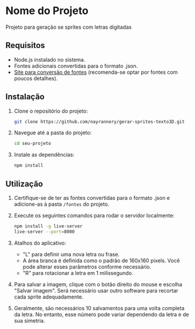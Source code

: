 # Nome do Projeto

Projeto para geração se sprites com letras digitadas

## Requisitos

- Node.js instalado no sistema.
- Fontes adicionais convertidas para o formato .json.
- [Site para conversão de fontes](http://gero3.github.io/facetype.js/) (recomenda-se optar por fontes com poucos detalhes).

## Instalação

1. Clone o repositório do projeto:

   ```bash
   git clone https://github.com/nayrannery/gerar-sprites-texto3D.git
   ```

2. Navegue até a pasta do projeto:

   ```bash
   cd seu-projeto
   ```

3. Instale as dependências:

   ```bash
   npm install
   ```

## Utilização

1. Certifique-se de ter as fontes convertidas para o formato .json e adicione-as à pasta `/fontes` do projeto.

2. Execute os seguintes comandos para rodar o servidor localmente:

   ```bash
   npm install -g live-server
   live-server --port=8000
   ```

3. Atalhos do aplicativo:
   - "L" para definir uma nova letra ou frase.
   - A área branca é definida como o padrão de 160x160 pixels. Você pode alterar esses parâmetros conforme necessário.
   - "R" para rotacionar a letra em 1 milissegundo.

4. Para salvar a imagem, clique com o botão direito do mouse e escolha "Salvar imagem". Será necessário usar outro software para recortar cada sprite adequadamente.

5. Geralmente, são necessários 10 salvamentos para uma volta completa da letra. No entanto, esse número pode variar dependendo da letra e de sua simetria.




